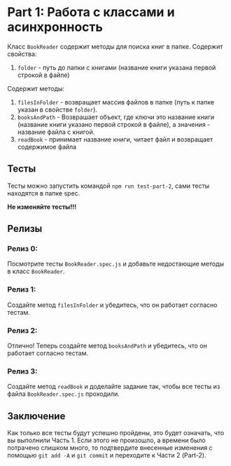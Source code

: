 # Part 1: Работа с классами и асинхронность

Класс `BookReader` содержит методы для поиска книг в папке. Содержит свойства:

1. `folder` - путь до папки с книгами (название книги указана первой строкой в файле)

Содержит методы:

1. `filesInFolder` - возвращает массив файлов в папке (путь к папке указан в свойстве `folder`).
2. `booksAndPath` - Возврашает объект, где ключи это название книги (название книги указано первой строкой в файле), а значения - название файла с книгой.
3. `readBook` - принимает название книги, читает файл и возвращает содержимое файла

## Тесты

Тесты можно запустить командой `npm run test-part-2`, сами тесты находятся в папке spec.

**Не изменяйте тесты!!!**

## Релизы

### Релиз 0:

Посмотрите тесты `BookReader.spec.js` и добавьте недостающие методы в класс `BookReader`.

### Релиз 1:

Создайте метод `filesInFolder` и убедитесь, что он работает согласно тестам.

### Релиз 2:

Отлично! Теперь создайте метод `booksAndPath` и убедитесь, что он работает согласно тестам.

### Релиз 3:

Создайте метод `readBook` и доделайте задание так, чтобы все тесты из файла
`BookReader.spec.js` проходили.

## Заключение

Как только все тесты будут успешно пройдены, это будет означать, что вы выполнили Часть 1. Если этого не произошло, а времени было потрачено слишком много, то подтвердите внесенные изменения с помощью `git add -A` и `git commit` и переходите к Части 2 (Part-2).
